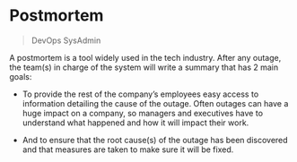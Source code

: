 # Postmortem

> DevOps
> SysAdmin

A postmortem is a tool widely used in the tech industry. After any outage, the team(s) in charge of the system will write a summary that has 2 main goals:

- To provide the rest of the company’s employees easy access to information detailing the cause of the outage. Often outages can have a huge impact on a company, so managers and executives have to understand what happened and how it will impact their work.
 
- And to ensure that the root cause(s) of the outage has been discovered and that measures are taken to make sure it will be fixed.

